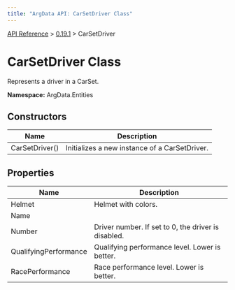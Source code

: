 ```yaml
---
title: "ArgData API: CarSetDriver Class"
---
```


[API Reference](/argdata/api/) &gt; [0.19.1](/argdata/api/0.19.1/) &gt; CarSetDriver

# CarSetDriver Class

Represents a driver in a CarSet.

**Namespace:** ArgData.Entities

## Constructors

<table class="table table-bordered table-striped ">
<thead>
  <tr>
    <th>Name</th>
    <th>Description</th>
  </tr>
</thead>
<tbody>
  <tr>
    <td>CarSetDriver()</td>
    <td>Initializes a new instance of a CarSetDriver.</td>
  </tr>
</tbody>
</table>


## Properties

<table class="table table-bordered table-striped ">
<thead>
  <tr>
    <th>Name</th>
    <th>Description</th>
  </tr>
</thead>
<tbody>
  <tr>
    <td>Helmet</td>
    <td>Helmet with colors.</td>
  </tr>
  <tr>
    <td>Name</td>
    <td></td>
  </tr>
  <tr>
    <td>Number</td>
    <td>Driver number. If set to 0, the driver is disabled.</td>
  </tr>
  <tr>
    <td>QualifyingPerformance</td>
    <td>Qualifying performance level. Lower is better.</td>
  </tr>
  <tr>
    <td>RacePerformance</td>
    <td>Race performance level. Lower is better.</td>
  </tr>
</tbody>
</table>


